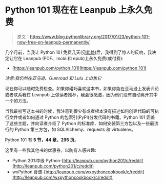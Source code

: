 # Python 101 现在在 Leanpub 上永久免费

> 原文：<https://www.blog.pythonlibrary.org/2017/01/23/python-101-now-free-on-leanpub-permanently/>

几个月前，当我让 Python 101 免费几天(见[此处](https://www.reddit.com/r/FreeEBOOKS/comments/5bmb81/python_101_book_free_for_48_hours/))后，我得到了惊人的反响，我决定让它在 Leanpub (PDF、mobi 和 epub)上永久免费(或付费):

*   [https://leanpub.com/python_101](https://leanpub.com/python_101)

*注意:我仍然在亚马逊、Gumroad 和 Lulu 上出售它*

现在你可以随时免费检查。如果你碰巧喜欢这本书，如果你能在亚马逊上发表评论或者联系我在 Leanpub 上做读者推荐，我会很感激，因为他们没有自动离开其中一个的方法。

当我最初写这本书的时候，我注意到很少有或者根本没有描述如何创建代码的可执行文件或者如何通过 Python 的包索引(PyPI)分发代码的书籍。Python 101 涵盖了这些主题，并向读者介绍了 Python 的标准库、如何安装第三方包以及一些最流行的 Python 第三方包，如 SQLAlchemy、requests 和 virtualenv。

Python 101 有 **5 节，44 章，295 页**。

这里有一些我其他书的优惠券，以防有人感兴趣:

*   Python 201:中级 Python-[http://leanpub.com/python201/c/reddit](http://leanpub.com/python201/c/reddit)
*   wxPython 食谱-[http://leanpub.com/wxpythoncookbook/c/reddit](http://leanpub.com/wxpythoncookbook/c/reddit)